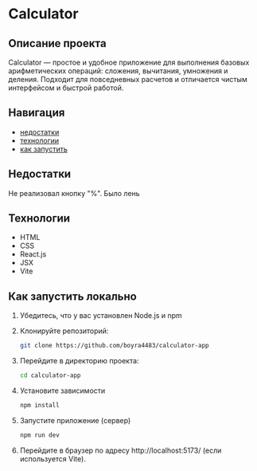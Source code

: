 
# Calculator

## Описание проекта

Calculator — простое и удобное приложение для выполнения базовых арифметических операций: сложения, вычитания, умножения и деления. Подходит для повседневных расчетов и отличается чистым интерфейсом и быстрой работой.


## Навигация
- [недостатки](#Недостатки)
- [технологии](#Технологии)
- [как запустить](#Как-запустить-локально)

## Недостатки
Не реализовал кнопку "%". Было лень

## Технологии
- HTML
- CSS
- React.js
- JSX
- Vite

## Как запустить локально

1. Убедитесь, что у вас установлен Node.js и npm
2. Клонируйте репозиторий:

   ```bash
   git clone https://github.com/boyra4483/calculator-app

3. Перейдите в директорию проекта:

   ```bash
   cd calculator-app

4. Установите зависимости
   ```bash
   npm install

5. Запустите приложение (cервер)
   ```bash
   npm run dev

6. Перейдите в браузер по адресу http://localhost:5173/ (если используется Vite).
